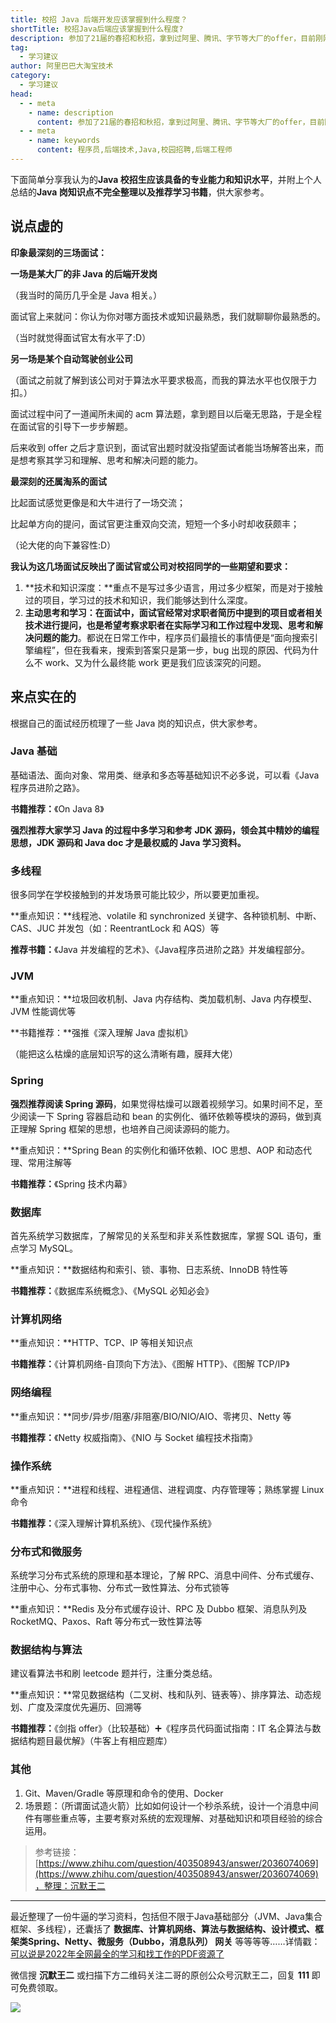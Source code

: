 ```yaml
---
title: 校招 Java 后端开发应该掌握到什么程度？
shortTitle: 校招Java后端应该掌握到什么程度?
description: 参加了21届的春招和秋招，拿到过阿里、腾讯、字节等大厂的offer，目前刚刚入职阿里淘系技术（Java后端开…
tag:
  - 学习建议
author: 阿里巴巴大淘宝技术 
category:
  - 学习建议
head:
  - - meta
    - name: description
      content: 参加了21届的春招和秋招，拿到过阿里、腾讯、字节等大厂的offer，目前刚刚入职阿里淘系技术（Java后端开…
  - - meta
    - name: keywords
      content: 程序员,后端技术,Java,校园招聘,后端工程师
---
```


下面简单分享我认为的**Java 校招生应该具备的专业能力和知识水平**，并附上个人总结的**Java 岗知识点不完全整理以及推荐学习书籍**，供大家参考。

## 说点虚的

**印象最深刻的三场面试：**

**一场是某大厂的非 Java 的后端开发岗**

（我当时的简历几乎全是 Java 相关。）

面试官上来就问：你认为你对哪方面技术或知识最熟悉，我们就聊聊你最熟悉的。

（当时就觉得面试官太有水平了:D）

**另一场是某个自动驾驶创业公司**

（面试之前就了解到该公司对于算法水平要求极高，而我的算法水平也仅限于力扣。）

面试过程中问了一道闻所未闻的 acm 算法题，拿到题目以后毫无思路，于是全程在面试官的引导下一步步解题。

后来收到 offer 之后才意识到，面试官出题时就没指望面试者能当场解答出来，而是想考察其学习和理解、思考和解决问题的能力。

**最深刻的还属淘系的面试**

比起面试感觉更像是和大牛进行了一场交流；

比起单方向的提问，面试官更注重双向交流，短短一个多小时却收获颇丰；

（论大佬的向下兼容性:D）

**我认为这几场面试反映出了面试官或公司对校招同学的一些期望和要求：**

1.  **技术和知识深度：**重点不是写过多少语言，用过多少框架，而是对于接触过的项目，学习过的技术和知识，我们能够达到什么深度。
2.  **主动思考和学习：**在面试中，面试官经常对求职者简历中提到的项目或者相关技术进行提问，也是希望考察求职者在实际学习和工作过程中**发现、思考和解决问题的能力**。都说在日常工作中，程序员们最擅长的事情便是“面向搜索引擎编程”，但在我看来，搜索到答案只是第一步，bug 出现的原因、代码为什么不 work、又为什么最终能 work 更是我们应该深究的问题。

来点实在的
---

根据自己的面试经历梳理了一些 Java 岗的知识点，供大家参考。


### Java 基础

基础语法、面向对象、常用类、继承和多态等基础知识不必多说，可以看《Java程序员进阶之路》。

**书籍推荐：**《On Java 8》

**强烈推荐大家学习 Java 的过程中多学习和参考 JDK 源码，领会其中精妙的编程思想，JDK 源码和 Java doc 才是最权威的 Java 学习资料。**

### 多线程

很多同学在学校接触到的并发场景可能比较少，所以要更加重视。

**重点知识：**线程池、volatile 和 synchronized 关键字、各种锁机制、中断、CAS、JUC 并发包（如：ReentrantLock 和 AQS）等

**推荐书籍：**《Java 并发编程的艺术》、《Java程序员进阶之路》并发编程部分。

### JVM

**重点知识：**垃圾回收机制、Java 内存结构、类加载机制、Java 内存模型、JVM 性能调优等

**书籍推荐：**强推《深入理解 Java 虚拟机》

（能把这么枯燥的底层知识写的这么清晰有趣，膜拜大佬）

### Spring

**强烈推荐阅读 Spring 源码**，如果觉得枯燥可以跟着视频学习。如果时间不足，至少阅读一下 Spring 容器启动和 bean 的实例化、循环依赖等模块的源码，做到真正理解 Spring 框架的思想，也培养自己阅读源码的能力。

**重点知识：**Spring Bean 的实例化和循环依赖、IOC 思想、AOP 和动态代理、常用注解等

**书籍推荐：**《Spring 技术内幕》

### 数据库

首先系统学习数据库，了解常见的关系型和非关系性数据库，掌握 SQL 语句，重点学习 MySQL。

**重点知识：**数据结构和索引、锁、事物、日志系统、InnoDB 特性等

**书籍推荐：**《数据库系统概念》、《MySQL 必知必会》

### 计算机网络

**重点知识：**HTTP、TCP、IP 等相关知识点

**书籍推荐：**《计算机网络-自顶向下方法》、《图解 HTTP》、《图解 TCP/IP》

### 网络编程

**重点知识：**同步/异步/阻塞/非阻塞/BIO/NIO/AIO、零拷贝、Netty 等

**书籍推荐：**《Netty 权威指南》、《NIO 与 Socket 编程技术指南》

### 操作系统

**重点知识：**进程和线程、进程通信、进程调度、内存管理等；熟练掌握 Linux 命令

**书籍推荐：**《深入理解计算机系统》、《现代操作系统》

### 分布式和微服务

系统学习分布式系统的原理和基本理论，了解 RPC、消息中间件、分布式缓存、注册中心、分布式事物、分布式一致性算法、分布式锁等

**重点知识：**Redis 及分布式缓存设计、RPC 及 Dubbo 框架、消息队列及 RocketMQ、Paxos、Raft 等分布式一致性算法等

### 数据结构与算法

建议看算法书和刷 leetcode 题并行，注重分类总结。

**重点知识：**常见数据结构（二叉树、栈和队列、链表等）、排序算法、动态规划、广度及深度优先遍历、回溯等

**书籍推荐：**《剑指 offer》（比较基础）➕《程序员代码面试指南：IT 名企算法与数据结构题目最优解》（牛客上有相应题库）

### 其他

1.  Git、Maven/Gradle 等原理和命令的使用、Docker
2.  场景题：（所谓面试造火箭）比如如何设计一个秒杀系统，设计一个消息中间件有哪些重点等，主要考察对系统的宏观理解、对基础知识和项目经验的综合运用。

> 参考链接：[https://www.zhihu.com/question/403508943/answer/2036074069](https://www.zhihu.com/question/403508943/answer/2036074069)，整理：沉默王二

----

最近整理了一份牛逼的学习资料，包括但不限于Java基础部分（JVM、Java集合框架、多线程），还囊括了 **数据库、计算机网络、算法与数据结构、设计模式、框架类Spring、Netty、微服务（Dubbo，消息队列） 网关** 等等等等……详情戳：[可以说是2022年全网最全的学习和找工作的PDF资源了](https://tobebetterjavaer.com/pdf/programmer-111.html)

微信搜 **沉默王二** 或扫描下方二维码关注二哥的原创公众号沉默王二，回复 **111** 即可免费领取。

![](https://cdn.tobebetterjavaer.com/tobebetterjavaer/images/gongzhonghao.png)




